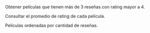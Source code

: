 Obtener películas que tienen más de 3 reseñas con rating mayor a 4.

Consultar el promedio de rating de cada película.

Películas ordenadas por cantidad de reseñas.
